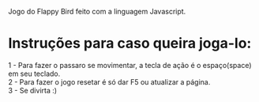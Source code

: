 Jogo do Flappy Bird feito com a linguagem Javascript.

# Instruções para caso queira joga-lo:

1 - Para fazer o passaro se movimentar, a tecla de ação é o espaço(space) em seu teclado.<br>
2 - Para fazer o jogo resetar é só dar F5 ou atualizar a página.<br>
3 - Se divirta :)
